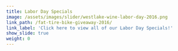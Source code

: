 ```yaml
---
title: Labor Day Specials
image: /assets/images/slider/westlake-wine-labor-day-2016.png
link_path: /fat-tire-bike-giveaway-2016/
link_label: 'Click here to view all of our Labor Day Specials!'
show_slide: true
weight: 0
---
```



